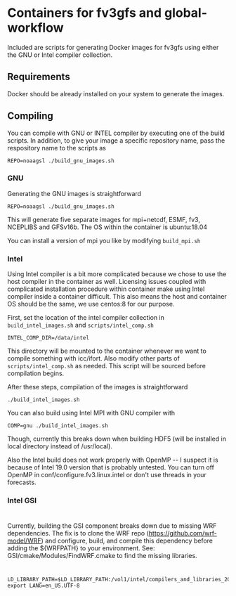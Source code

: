 # Containers for fv3gfs and global-workflow

Included are scripts for generating Docker images for fv3gfs using either the GNU or Intel compiler collection.

## Requirements
Docker should be already installed on your system to generate the images.

## Compiling

You can compile with GNU or INTEL compiler by executing one of the build scripts.
In addition, to give your image a specific repository name, pass the respository name to the scripts as
    
    REPO=noaagsl ./build_gnu_images.sh

### GNU

Generating the GNU images is straightforward

    REPO=noaagsl ./build_gnu_images.sh

This will generate five separate images for mpi+netcdf, ESMF, fv3, NCEPLIBS and GFSv16b.
The OS within the container is ubuntu:18.04

You can install a version of mpi you like by modifying `build_mpi.sh`

### Intel

Using Intel compiler is a bit more complicated because we chose to use the host compiler in the container as well.
Licensing issues coupled with complicated installation procedure within container make using Intel compiler
inside a container difficult. This also means the host and container OS should be the same, we use centos:8
for our purpose.

First, set the location of the intel compiler collection in `build_intel_images.sh` and `scripts/intel_comp.sh`

    INTEL_COMP_DIR=/data/intel

This directory will be mounted to the container whenever we want to compile something with icc/ifort.
Also modify other parts of `scripts/intel_comp.sh` as needed. This script will be sourced before compilation begins.

After these steps, compilation of the images is straightforward

    ./build_intel_images.sh

You can also build using Intel MPI with GNU compiler with

    COMP=gnu ./build_intel_images.sh

Though, currently this breaks down when building HDF5 (will be installed in local directory instead of /usr/local).

Also the Intel build does not work properly with OpenMP -- I suspect it is because of Intel 19.0 version that is probably
untested. You can turn off OpenMP in conf/configure.fv3.linux.intel or don't use threads in your forecasts.


### Intel GSI

# 
Currently, building the GSI component breaks down due to missing WRF dependencies. The fix is to clone the WRF repo (https://github.com/wrf-model/WRF) and configure, build, and compile this dependency before adding the ${WRFPATH} to your environment. See: GSI/cmake/Modules/FindWRF.cmake to find the missing libraries.

# 
    LD_LIBRARY_PATH=$LD_LIBRARY_PATH:/vol1/intel/compilers_and_libraries_2020.2.254/linux/mpi/intel64/libfabric/lib/
    export LANG=en_US.UTF-8


